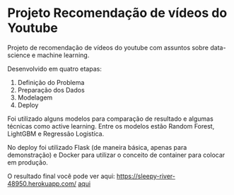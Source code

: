 # Projeto Recomendação de vídeos do Youtube
Projeto de recomendação de vídeos do youtube com assuntos sobre data-science e machine learning.

Desenvolvido em quatro etapas:

1. Definição do Problema
2. Preparação dos Dados
3. Modelagem
4. Deploy

Foi utilizado alguns modelos para comparação de resultado e algumas técnicas como active learning. Entre os modelos estão Random Forest, LightGBM e Regressão Logistíca.

No deploy foi utilizado Flask (de maneira básica, apenas para demonstração) e Docker para utilizar o conceito de container para colocar em produção.

O resultado final você pode ver aqui: https://sleepy-river-48950.herokuapp.com/
[aqui](https://sleepy-river-48950.herokuapp.com/)

